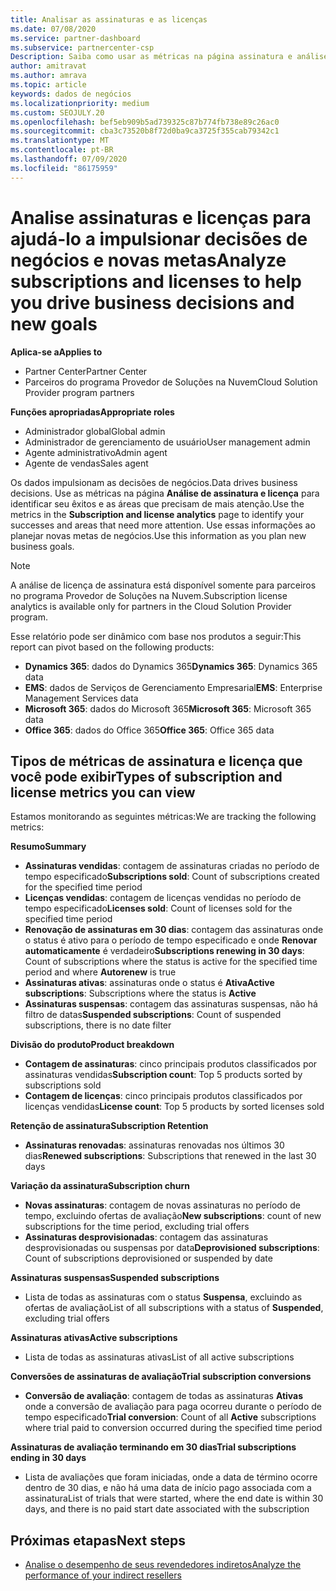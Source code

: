 ```yaml
---
title: Analisar as assinaturas e as licenças
ms.date: 07/08/2020
ms.service: partner-dashboard
ms.subservice: partnercenter-csp
Description: Saiba como usar as métricas na página assinatura e análise de licença para identificar seus sucessos e áreas que precisam de mais atenção.
author: amitravat
ms.author: amrava
ms.topic: article
keywords: dados de negócios
ms.localizationpriority: medium
ms.custom: SEOJULY.20
ms.openlocfilehash: bef5eb909b5ad739325c87b774fb738e89c26ac0
ms.sourcegitcommit: cba3c73520b8f72d0ba9ca3725f355cab79342c1
ms.translationtype: MT
ms.contentlocale: pt-BR
ms.lasthandoff: 07/09/2020
ms.locfileid: "86175959"
---
```

# <a name="analyze-subscriptions-and-licenses-to-help-you-drive-business-decisions-and-new-goals"></a><span data-ttu-id="701f8-104">Analise assinaturas e licenças para ajudá-lo a impulsionar decisões de negócios e novas metas</span><span class="sxs-lookup"><span data-stu-id="701f8-104">Analyze subscriptions and licenses to help you drive business decisions and new goals</span></span>

<span data-ttu-id="701f8-105">**Aplica-se a**</span><span class="sxs-lookup"><span data-stu-id="701f8-105">**Applies to**</span></span>

- <span data-ttu-id="701f8-106">Partner Center</span><span class="sxs-lookup"><span data-stu-id="701f8-106">Partner Center</span></span>
- <span data-ttu-id="701f8-107">Parceiros do programa Provedor de Soluções na Nuvem</span><span class="sxs-lookup"><span data-stu-id="701f8-107">Cloud Solution Provider program partners</span></span>

<span data-ttu-id="701f8-108">**Funções apropriadas**</span><span class="sxs-lookup"><span data-stu-id="701f8-108">**Appropriate roles**</span></span>

- <span data-ttu-id="701f8-109">Administrador global</span><span class="sxs-lookup"><span data-stu-id="701f8-109">Global admin</span></span>
- <span data-ttu-id="701f8-110">Administrador de gerenciamento de usuário</span><span class="sxs-lookup"><span data-stu-id="701f8-110">User management admin</span></span>
- <span data-ttu-id="701f8-111">Agente administrativo</span><span class="sxs-lookup"><span data-stu-id="701f8-111">Admin agent</span></span>
- <span data-ttu-id="701f8-112">Agente de vendas</span><span class="sxs-lookup"><span data-stu-id="701f8-112">Sales agent</span></span>

<span data-ttu-id="701f8-113">Os dados impulsionam as decisões de negócios.</span><span class="sxs-lookup"><span data-stu-id="701f8-113">Data drives business decisions.</span></span> <span data-ttu-id="701f8-114">Use as métricas na página **Análise de assinatura e licença** para identificar seu êxitos e as áreas que precisam de mais atenção.</span><span class="sxs-lookup"><span data-stu-id="701f8-114">Use the metrics in the **Subscription and license analytics** page to identify your successes and areas that need more attention.</span></span> <span data-ttu-id="701f8-115">Use essas informações ao planejar novas metas de negócios.</span><span class="sxs-lookup"><span data-stu-id="701f8-115">Use this information as you plan new business goals.</span></span>

> [!NOTE]
> <span data-ttu-id="701f8-116">A análise de licença de assinatura está disponível somente para parceiros no programa Provedor de Soluções na Nuvem.</span><span class="sxs-lookup"><span data-stu-id="701f8-116">Subscription license analytics is available only for partners in the Cloud Solution Provider program.</span></span>


<span data-ttu-id="701f8-117">Esse relatório pode ser dinâmico com base nos produtos a seguir:</span><span class="sxs-lookup"><span data-stu-id="701f8-117">This report can pivot based on the following products:</span></span>

 - <span data-ttu-id="701f8-118">**Dynamics 365**: dados do Dynamics 365</span><span class="sxs-lookup"><span data-stu-id="701f8-118">**Dynamics 365**: Dynamics 365 data</span></span>  
 - <span data-ttu-id="701f8-119">**EMS**: dados de Serviços de Gerenciamento Empresarial</span><span class="sxs-lookup"><span data-stu-id="701f8-119">**EMS**: Enterprise Management Services data</span></span>  
 - <span data-ttu-id="701f8-120">**Microsoft 365**: dados do Microsoft 365</span><span class="sxs-lookup"><span data-stu-id="701f8-120">**Microsoft 365**: Microsoft 365 data</span></span>  
 - <span data-ttu-id="701f8-121">**Office 365**: dados do Office 365</span><span class="sxs-lookup"><span data-stu-id="701f8-121">**Office 365**: Office 365 data</span></span>  


## <a name="types-of-subscription-and-license-metrics-you-can-view"></a><span data-ttu-id="701f8-122">Tipos de métricas de assinatura e licença que você pode exibir</span><span class="sxs-lookup"><span data-stu-id="701f8-122">Types of subscription and license metrics you can view</span></span>

<span data-ttu-id="701f8-123">Estamos monitorando as seguintes métricas:</span><span class="sxs-lookup"><span data-stu-id="701f8-123">We are tracking the following metrics:</span></span>

<span data-ttu-id="701f8-124">**Resumo**</span><span class="sxs-lookup"><span data-stu-id="701f8-124">**Summary**</span></span>  
 - <span data-ttu-id="701f8-125">**Assinaturas vendidas**: contagem de assinaturas criadas no período de tempo especificado</span><span class="sxs-lookup"><span data-stu-id="701f8-125">**Subscriptions sold**: Count of subscriptions created for the specified time period</span></span>  
 - <span data-ttu-id="701f8-126">**Licenças vendidas**: contagem de licenças vendidas no período de tempo especificado</span><span class="sxs-lookup"><span data-stu-id="701f8-126">**Licenses sold**: Count of licenses sold for the specified time period</span></span>   
 - <span data-ttu-id="701f8-127">**Renovação de assinaturas em 30 dias**: contagem das assinaturas onde o status é ativo para o período de tempo especificado e onde **Renovar automaticamente** é verdadeiro</span><span class="sxs-lookup"><span data-stu-id="701f8-127">**Subscriptions renewing in 30 days**: Count of subscriptions where the status is active for the specified time period and where **Autorenew** is true</span></span>
 - <span data-ttu-id="701f8-128">**Assinaturas ativas**: assinaturas onde o status é **Ativa**</span><span class="sxs-lookup"><span data-stu-id="701f8-128">**Active subscriptions**: Subscriptions where the status is **Active**</span></span>  
 - <span data-ttu-id="701f8-129">**Assinaturas suspensas**: contagem das assinaturas suspensas, não há filtro de datas</span><span class="sxs-lookup"><span data-stu-id="701f8-129">**Suspended subscriptions**: Count of suspended subscriptions, there is no date filter</span></span>  

<span data-ttu-id="701f8-130">**Divisão do produto**</span><span class="sxs-lookup"><span data-stu-id="701f8-130">**Product breakdown**</span></span>  
 - <span data-ttu-id="701f8-131">**Contagem de assinaturas**: cinco principais produtos classificados por assinaturas vendidas</span><span class="sxs-lookup"><span data-stu-id="701f8-131">**Subscription count**: Top 5 products sorted by subscriptions sold</span></span>  
 - <span data-ttu-id="701f8-132">**Contagem de licenças**: cinco principais produtos classificados por licenças vendidas</span><span class="sxs-lookup"><span data-stu-id="701f8-132">**License count**: Top 5 products by sorted licenses sold</span></span>

<span data-ttu-id="701f8-133">**Retenção de assinatura**</span><span class="sxs-lookup"><span data-stu-id="701f8-133">**Subscription Retention**</span></span>
 - <span data-ttu-id="701f8-134">**Assinaturas renovadas**: assinaturas renovadas nos últimos 30 dias</span><span class="sxs-lookup"><span data-stu-id="701f8-134">**Renewed subscriptions**: Subscriptions that renewed in the last 30 days</span></span>  

<span data-ttu-id="701f8-135">**Variação da assinatura**</span><span class="sxs-lookup"><span data-stu-id="701f8-135">**Subscription churn**</span></span>  
 - <span data-ttu-id="701f8-136">**Novas assinaturas**: contagem de novas assinaturas no período de tempo, excluindo ofertas de avaliação</span><span class="sxs-lookup"><span data-stu-id="701f8-136">**New subscriptions**: count of new subscriptions for the time period, excluding trial offers</span></span>  
 - <span data-ttu-id="701f8-137">**Assinaturas desprovisionadas**: contagem das assinaturas desprovisionadas ou suspensas por data</span><span class="sxs-lookup"><span data-stu-id="701f8-137">**Deprovisioned subscriptions**: Count of subscriptions deprovisioned or suspended by date</span></span>  

<span data-ttu-id="701f8-138">**Assinaturas suspensas**</span><span class="sxs-lookup"><span data-stu-id="701f8-138">**Suspended subscriptions**</span></span>  
 - <span data-ttu-id="701f8-139">Lista de todas as assinaturas com o status **Suspensa**, excluindo as ofertas de avaliação</span><span class="sxs-lookup"><span data-stu-id="701f8-139">List of all subscriptions with a status of **Suspended**, excluding trial offers</span></span>  
  
<span data-ttu-id="701f8-140">**Assinaturas ativas**</span><span class="sxs-lookup"><span data-stu-id="701f8-140">**Active subscriptions**</span></span>
 - <span data-ttu-id="701f8-141">Lista de todas as assinaturas ativas</span><span class="sxs-lookup"><span data-stu-id="701f8-141">List of all active subscriptions</span></span>  

<span data-ttu-id="701f8-142">**Conversões de assinaturas de avaliação**</span><span class="sxs-lookup"><span data-stu-id="701f8-142">**Trial subscription conversions**</span></span>  
 - <span data-ttu-id="701f8-143">**Conversão de avaliação**: contagem de todas as assinaturas **Ativas** onde a conversão de avaliação para paga ocorreu durante o período de tempo especificado</span><span class="sxs-lookup"><span data-stu-id="701f8-143">**Trial conversion**: Count of all **Active** subscriptions where trial paid to conversion occurred during the specified time period</span></span>  

<span data-ttu-id="701f8-144">**Assinaturas de avaliação terminando em 30 dias**</span><span class="sxs-lookup"><span data-stu-id="701f8-144">**Trial subscriptions ending in 30 days**</span></span>  
 - <span data-ttu-id="701f8-145">Lista de avaliações que foram iniciadas, onde a data de término ocorre dentro de 30 dias, e não há uma data de início pago associada com a assinatura</span><span class="sxs-lookup"><span data-stu-id="701f8-145">List of trials that were started, where the end date is within 30 days, and there is no paid start date associated with the subscription</span></span>  

## <a name="next-steps"></a><span data-ttu-id="701f8-146">Próximas etapas</span><span class="sxs-lookup"><span data-stu-id="701f8-146">Next steps</span></span>

- [<span data-ttu-id="701f8-147">Analise o desempenho de seus revendedores indiretos</span><span class="sxs-lookup"><span data-stu-id="701f8-147">Analyze the performance of your indirect resellers</span></span>](analyze-indirect-resellers.md)
